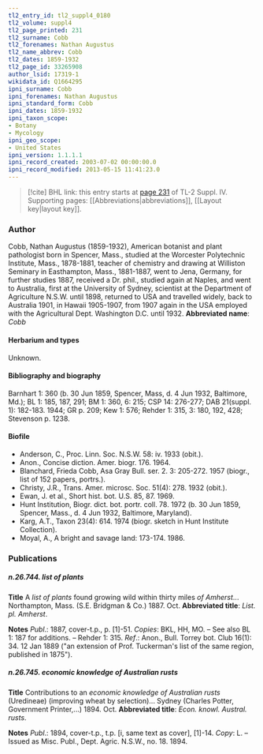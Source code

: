 ```yaml
---
tl2_entry_id: tl2_suppl4_0180
tl2_volume: suppl4
tl2_page_printed: 231
tl2_surname: Cobb
tl2_forenames: Nathan Augustus
tl2_name_abbrev: Cobb
tl2_dates: 1859-1932
tl2_page_id: 33265908
author_lsid: 17319-1
wikidata_id: Q1664295
ipni_surname: Cobb
ipni_forenames: Nathan Augustus
ipni_standard_form: Cobb
ipni_dates: 1859-1932
ipni_taxon_scope: 
- Botany
- Mycology
ipni_geo_scope: 
- United States
ipni_version: 1.1.1.1
ipni_record_created: 2003-07-02 00:00:00.0
ipni_record_modified: 2013-05-15 11:41:23.0
---
```



> [!cite] BHL link: this entry starts at [page 231](https://www.biodiversitylibrary.org/page/33265908) of TL-2 Suppl. IV.
> Supporting pages: [[Abbreviations|abbreviations]], [[Layout key|layout key]].

### Author

Cobb, Nathan Augustus (1859-1932), American botanist and plant pathologist born in Spencer, Mass., studied at the Worcester Polytechnic Institute, Mass., 1878-1881, teacher of chemistry and drawing at Williston Seminary in Easthampton, Mass., 1881-1887, went to Jena, Germany, for further studies 1887, received a Dr. phil., studied again at Naples, and went to Australia, first at the University of Sydney, scientist at the Department of Agriculture N.S.W. until 1898, returned to USA and travelled widely, back to Australia 1901, in Hawaii 1905-1907, from 1907 again in the USA employed with the Agricultural Dept. Washington D.C. until 1932. 
**Abbreviated name**: *Cobb*

#### Herbarium and types

Unknown.

#### Bibliography and biography

Barnhart 1: 360 (b. 30 Jun 1859, Spencer, Mass, d. 4 Jun 1932, Baltimore, Md.); BL 1: 185, 187, 291; BM 1: 360, 6: 215; CSP 14: 276-277; DAB 21(suppl. 1): 182-183. 1944; GR p. 209; Kew 1: 576; Rehder 1: 315, 3: 180, 192, 428; Stevenson p. 1238.

#### Biofile

- Anderson, C., Proc. Linn. Soc. N.S.W. 58: iv. 1933 (obit.).
- Anon., Concise diction. Amer. biogr. 176. 1964.
- Blanchard, Frieda Cobb, Asa Gray Bull. ser. 2. 3: 205-272. 1957 (biogr., list of 152 papers, portrs.).
- Christy, J.R., Trans. Amer. microsc. Soc. 51(4): 278. 1932 (obit.).
- Ewan, J. et al., Short hist. bot. U.S. 85, 87. 1969.
- Hunt Institution, Biogr. dict. bot. portr. coll. 78. 1972 (b. 30 Jun 1859, Spencer, Mass., d. 4 Jun 1932, Baltimore, Maryland).
- Karg, A.T., Taxon 23(4): 614. 1974 (biogr. sketch in Hunt Institute Collection).
- Moyal, A., A bright and savage land: 173-174. 1986.

### Publications

##### n.26.744. list of plants

**Title**
A *list of plants* found growing wild within thirty miles *of Amherst*... Northampton, Mass. (S.E. Bridgman & Co.) 1887. Oct.
**Abbreviated title**: *List. pl. Amherst*.

**Notes**
*Publ*.: 1887, cover-t.p., p. \[1\]-51. *Copies*: BKL, HH, MO. – See also BL 1: 187 for additions. – Rehder 1: 315.
*Ref*.: Anon., Bull. Torrey bot. Club 16(1): 34. 12 Jan 1889 ("an extension of Prof. Tuckerman's list of the same region, published in 1875").

##### n.26.745. economic knowledge of Australian rusts

**Title**
Contributions to an *economic knowledge of Australian rusts* (Uredineae) (improving wheat by selection)... Sydney (Charles Potter, Government Printer,...) 1894. Oct.
**Abbreviated title**: *Econ. knowl. Austral. rusts*.

**Notes**
*Publ*.: 1894, cover-t.p., t.p. \[i, same text as cover\], \[1\]-14. *Copy*: L. – Issued as Misc. Publ., Dept. Agric. N.S.W., no. 18. 1894.

